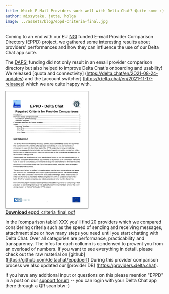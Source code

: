 ```yaml
---
title: Which E-Mail Providers work well with Delta Chat? Quite some :) 
author: missytake, jette, holga
image: ../assets/blog/eppd-criteria-final.jpg
---
```


Coming to an end with our EU [NGI](https://www.ngi.eu/) funded E-mail Provider Comparison Directory (EPPD) project, we gathered some interesting results about providers' performances and how they can influence the use of our Delta Chat app suite.  

The [DAPSI](https://dapsi.ngi.eu/hall-of-fame/eppd/) funding did not only result in an email provider comparison directory but also helped to improve Delta Chat's onboarding and usability! We released [quota and connectivity] (https://delta.chat/en/2021-08-24-updates) and the [account switcher] (https://delta.chat/en/2021-11-17-releases) which we are quite happy with.

<a href="../assets/blog/eppd_criteria_final.pdf">
    <img src="../assets/blog/eppd-criteria-final.jpg"
         width="260" style="border-width: 1px; border-color: grey; border-style: solid;"/><br>
    <b>Download</b> eppd_criteria_final.pdf
</a>

In the [comparison table] XXX you'll find 20 providers which we compared considering criteria such as the speed of sending and receiving messages, attachment size or how many steps you need until you start chatting with Delta Chat. Over all categories are performance, practicability and transparency. The infos for each collumn is condensed to prevent you from an overload of numbers. If you want to see everything in detail, please check out the raw material on [github] (https://github.com/deltachat/eppdperf) During this provider comparison process we also updated our [provider DB] (https://providers.delta.chat).   

If you have any additional input or questions on this please mention "EPPD" in a post on our [support forum](https://support.delta.chat) -- you can login with your Delta Chat app there through a QR scan btw :) 
